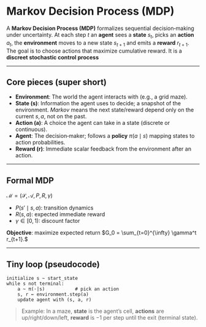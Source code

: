 # Markov Decision Process (MDP)

A **Markov Decision Process (MDP)** formalizes sequential decision‑making under uncertainty. At each step $t$ an **agent** sees a **state** $s_t$, picks an **action** $a_t$, the **environment** moves to a new state $s_{t+1}$ and emits a **reward** $r_{t+1}$. The goal is to choose actions that maximize cumulative reward. It is a **discreet stochastic control process**

---

## Core pieces (super short)

* **Environment**: The world the agent interacts with (e.g., a grid maze).
* **State (s)**: Information the agent uses to decide; a snapshot of the environment. *Markov* means the next state/reward depend only on the current $s,a$, not on the past.
* **Action (a)**: A choice the agent can take in a state (discrete or continuous).
* **Agent**: The decision‑maker; follows a **policy** $\pi(a\mid s)$ mapping states to action probabilities.
* **Reward (r)**: Immediate scalar feedback from the environment after an action.

---

## Formal MDP

$\mathcal{M} = (\mathcal{S},\mathcal{A}, P, R, \gamma)$

* $P(s'\mid s,a)$: transition dynamics
* $R(s,a)$: expected immediate reward
* $\gamma \in [0,1)$: discount factor

**Objective**: maximize expected return
$G_0 = \sum_{t=0}^{\infty} \gamma^t r_{t+1}.$

---

## Tiny loop (pseudocode)

```text
initialize s ~ start_state
while s not terminal:
    a ~ π(·|s)           # pick an action
    s, r ← environment.step(a)
    update agent with (s, a, r)
```

> Example: In a maze, **state** is the agent’s cell, **actions** are up/right/down/left, **reward** is −1 per step until the exit (terminal state).

